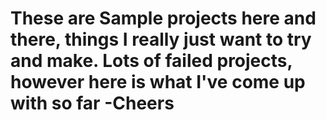 These are Sample projects here and there, things I really just want to try and make. Lots of failed projects, however here is what I've come up with so far
-Cheers
=======